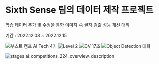 # Sixth Sense 팀의 데이터 제작 프로젝트

학습 데이터 추가 및 수정을 통한 이미지 속 글자 검출 성능 개선 대회

기간 : 2022.12.08 ~ 2022.12.15

![부스트 캠프 AI Tech 4기](https://img.shields.io/badge/%EB%B6%80%EC%8A%A4%ED%8A%B8%EC%BA%A0%ED%94%84%20AI%20Tech-4%EA%B8%B0-red)
![Level 2](https://img.shields.io/badge/Level-2-yellow)
![CV 17조](https://img.shields.io/badge/CV-17%EC%A1%B0-brightgreen)
![Object Detection 대회](https://img.shields.io/badge/%EB%8C%80%ED%9A%8C-%EB%8D%B0%EC%9D%B4%ED%84%B0%20%EC%A0%9C%EC%9E%91-blue)

![stages ai_competitions_224_overview_description](https://user-images.githubusercontent.com/9074297/205859800-9d74718a-3534-446e-b017-424706495ac9.png)

